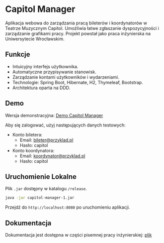 # Capitol Manager

Aplikacja webowa do zarządzania pracą bileterów i koordynatorów w Teatrze Muzycznym Capitol. Umożliwia łatwe zgłaszanie dyspozycyjności i zarządzanie grafikami pracy. Projekt powstał jako praca inżynierska na Uniwersytecie Wrocławskim.

## Funkcje

- Intuicyjny interfejs użytkownika.
- Automatyczne przypisywanie stanowisk.
- Zarządzanie kontami użytkowników i wydarzeniami.
- Technologie: Spring Boot, Hibernate, H2, Thymeleaf, Bootstrap.
- Architektura oparta na DDD.

## Demo

Wersja demonstracyjna: [Demo Capitol Manager](https://capitol-manager.onrender.com)

Aby się zalogować, użyj następujących danych testowych:

- Konto biletera:
  - Email: bileter@przyklad.pl
  - Hasło: capitol
- Konto koordynatora:
  - Email: koordynator@przyklad.pl
  - Hasło: capitol

## Uruchomienie Lokalne

Plik `.jar` dostępny w katalogu `/release`.

```bash
java -jar capitol-manager-1.jar
```
Przejdź do `http://localhost:8080` po uruchomieniu aplikacji.

## Dokumentacja

Dokumentacja jest dostępna w części pisemnej pracy inżynierskiej: [plik](https://github.com/adamj00/capitol-manager)
